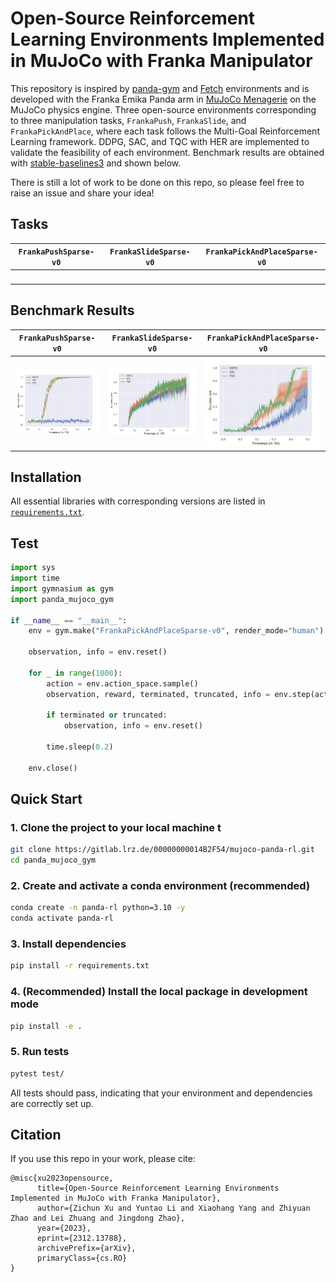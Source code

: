 # Open-Source Reinforcement Learning Environments Implemented in MuJoCo with Franka Manipulator

This repository is inspired by [panda-gym](https://github.com/qgallouedec/panda-gym.git) and [Fetch](https://robotics.farama.org/envs/fetch/) environments and is developed with the Franka Emika Panda arm in [MuJoCo Menagerie](https://github.com/google-deepmind/mujoco_menagerie) on the MuJoCo physics engine. Three open-source environments corresponding to three manipulation tasks, `FrankaPush`, `FrankaSlide`, and `FrankaPickAndPlace`, where each task follows the Multi-Goal Reinforcement Learning framework. DDPG, SAC, and TQC with HER are implemented to validate the feasibility of each environment. Benchmark results are obtained with [stable-baselines3](https://github.com/DLR-RM/stable-baselines3) and shown below.

There is still a lot of work to be done on this repo, so please feel free to raise an issue and share your idea!

## Tasks
<div align="center">

`FrankaPushSparse-v0` | `FrankaSlideSparse-v0` | `FrankaPickAndPlaceSparse-v0`
|:------------------------:|:------------------------:|:------------------------:|
<img src="./docs/push.gif" alt="" width="200"/> | <img src="./docs/slide.gif" alt="" width="200"/> | <img src="./docs/pnp.gif" alt="" width="200"/>
</div>

## Benchmark Results

<div align="center">

`FrankaPushSparse-v0` | `FrankaSlideSparse-v0` | `FrankaPickAndPlaceSparse-v0`
|:------------------------:|:------------------------:|:------------------------:|
<img src="./docs/FrankaPushSparse-v1.jpg" alt="" width="230"/> | <img src="./docs/FrankaSlideSparse-v1.jpg" alt="" width="230"/> | <img src="./docs/FrankaPickSparse-v1.jpg" alt="" width="230"/>

</div>

## Installation

All essential libraries with corresponding versions are listed in [`requirements.txt`](requirements.txt).

## Test

```python
import sys
import time
import gymnasium as gym
import panda_mujoco_gym

if __name__ == "__main__":
    env = gym.make("FrankaPickAndPlaceSparse-v0", render_mode="human")

    observation, info = env.reset()

    for _ in range(1000):
        action = env.action_space.sample()
        observation, reward, terminated, truncated, info = env.step(action)

        if terminated or truncated:
            observation, info = env.reset()

        time.sleep(0.2)

    env.close()

```

## Quick Start

### 1. Clone the project to your local machine t
```bash
git clone https://gitlab.lrz.de/00000000014B2F54/mujoco-panda-rl.git
cd panda_mujoco_gym
```

### 2. Create and activate a conda environment (recommended)
```bash
conda create -n panda-rl python=3.10 -y
conda activate panda-rl
```

### 3. Install dependencies
```bash
pip install -r requirements.txt
```

### 4. (Recommended) Install the local package in development mode
```bash
pip install -e .
```

### 5. Run tests
```bash
pytest test/
```
All tests should pass, indicating that your environment and dependencies are correctly set up.

## Citation

If you use this repo in your work, please cite:

```
@misc{xu2023opensource,
      title={Open-Source Reinforcement Learning Environments Implemented in MuJoCo with Franka Manipulator}, 
      author={Zichun Xu and Yuntao Li and Xiaohang Yang and Zhiyuan Zhao and Lei Zhuang and Jingdong Zhao},
      year={2023},
      eprint={2312.13788},
      archivePrefix={arXiv},
      primaryClass={cs.RO}
}
```